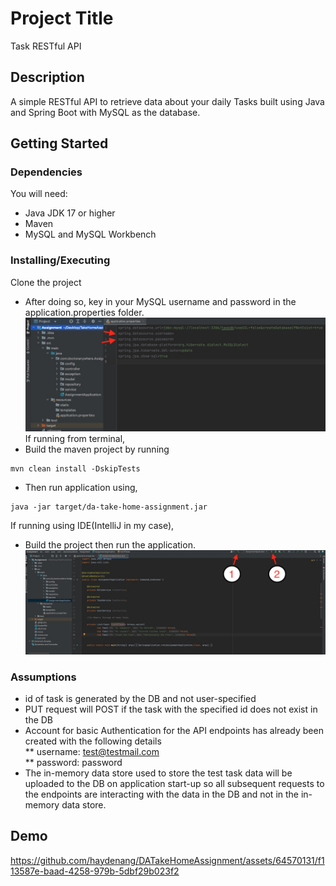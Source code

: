 # Project Title
Task RESTful API

## Description

A simple RESTful API to retrieve data about your daily Tasks built using Java and Spring Boot with MySQL as the database.

## Getting Started

### Dependencies

You will need:
* Java JDK 17 or higher
* Maven
* MySQL and MySQL Workbench

### Installing/Executing
Clone the project
* After doing so, key in your MySQL username and password in the application.properties folder.  
![image](Assets/pic1.jpg)  
If running from terminal,  
* Build the maven project by running
```
mvn clean install -DskipTests
```
* Then run application using,
```
java -jar target/da-take-home-assignment.jar
```
If running using IDE(IntelliJ in my case),
* Build the project then run the application.  
![image](Assets/pic2.jpg)  

### Assumptions
* id of task is generated by the DB and not user-specified
* PUT request will POST if the task with the specified id does not exist in the DB
* Account for basic Authentication for the API endpoints has already been created with the following details  
** username: test@testmail.com  
** password: password  
* The in-memory data store used to store the test task data will be uploaded to the DB on application start-up so all subsequent requests to the endpoints are interacting with the data in the DB and not in the in-memory data store.

## Demo
https://github.com/haydenang/DATakeHomeAssignment/assets/64570131/f113587e-baad-4258-979b-5dbf29b023f2


